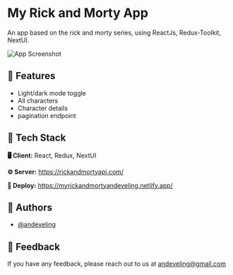 # My Rick and Morty App

An app based on the rick and morty series, using ReactJs, Redux-Toolkit, NextUI.


![App Screenshot](https://res.cloudinary.com/dg84upfsp/image/upload/v1665799219/book/original-d752a0a90f46e236d935ae27f471d729_szjckc.webp)


## 📝 Features

- Light/dark mode toggle
- All characters
- Character details
- pagination endpoint


## 🌌 Tech Stack

**🖥 Client:** React, Redux, NextUI

**⚙️ Server:** https://rickandmortyapi.com/

**🚀 Deploy:** https://myrickandmortyandeveling.netlify.app/

## 🚀 Authors

- [@andeveling](https://www.github.com/andeveling)


## 💌 Feedback

If you have any feedback, please reach out to us at andeveling@gmail.com
